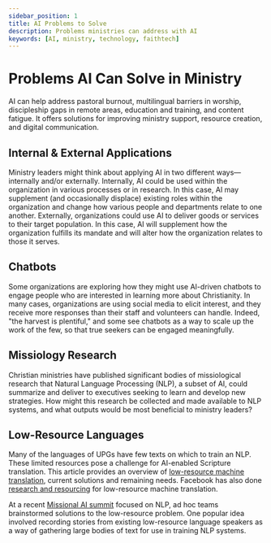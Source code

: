 ```yaml
---
sidebar_position: 1
title: AI Problems to Solve
description: Problems ministries can address with AI
keywords: [AI, ministry, technology, faithtech]
---
```


# Problems AI Can Solve in Ministry

AI can help address pastoral burnout, multilingual barriers in worship, discipleship gaps in remote areas, education and training, and content fatigue. It offers solutions for improving ministry support, resource creation, and digital communication.

## Internal & External Applications
Ministry leaders might think about applying AI in two different ways—internally and/or externally. Internally, AI could be used within the organization in various processes or in research. In this case, AI may supplement (and occasionally displace) existing roles within the organization and change how various people and departments relate to one another. Externally, organizations could use AI to deliver goods or services to their target population. In this case, AI will supplement how the organization fulfills its mandate and will alter how the organization relates to those it serves.

## Chatbots
Some organizations are exploring how they might use AI-driven chatbots to engage people who are interested in learning more about Christianity. In many cases, organizations are using social media to elicit interest, and they receive more responses than their staff and volunteers can handle. Indeed, "the harvest is plentiful," and some see chatbots as a way to scale up the work of the few, so that true seekers can be engaged meaningfully.

## Missiology Research
Christian ministries have published significant bodies of missiological research that Natural Language Processing (NLP), a subset of AI, could summarize and deliver to executives seeking to learn and develop new strategies. How might this research be collected and made available to NLP systems, and what outputs would be most beneficial to ministry leaders?

## Low-Resource Languages
Many of the languages of UPGs have few texts on which to train an NLP. These limited resources pose a challenge for AI-enabled Scripture translation. This article provides an overview of [low-resource machine translation](https://arxiv.org/abs/2109.00486), current solutions and remaining needs. Facebook has also done [research and resourcing](https://ai.facebook.com/blog/recent-advances-in-low-resource-machine-translation/) for low-resource machine translation.

At a recent [Missional AI summit](https://missional.ai/) focused on NLP, ad hoc teams brainstormed solutions to the low-resource problem. One popular idea involved recording stories from existing low-resource language speakers as a way of gathering large bodies of text for use in training NLP systems.
